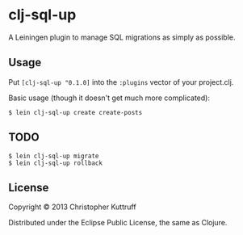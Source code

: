 # clj-sql-up

A Leiningen plugin to manage SQL migrations as simply as possible. 

## Usage

Put `[clj-sql-up "0.1.0]` into the `:plugins` vector of your project.clj.

Basic usage (though it doesn't get much more complicated):

    $ lein clj-sql-up create create-posts

## TODO

	$ lein clj-sql-up migrate
    $ lein clj-sql-up rollback

## License

Copyright © 2013 Christopher Kuttruff

Distributed under the Eclipse Public License, the same as Clojure.
